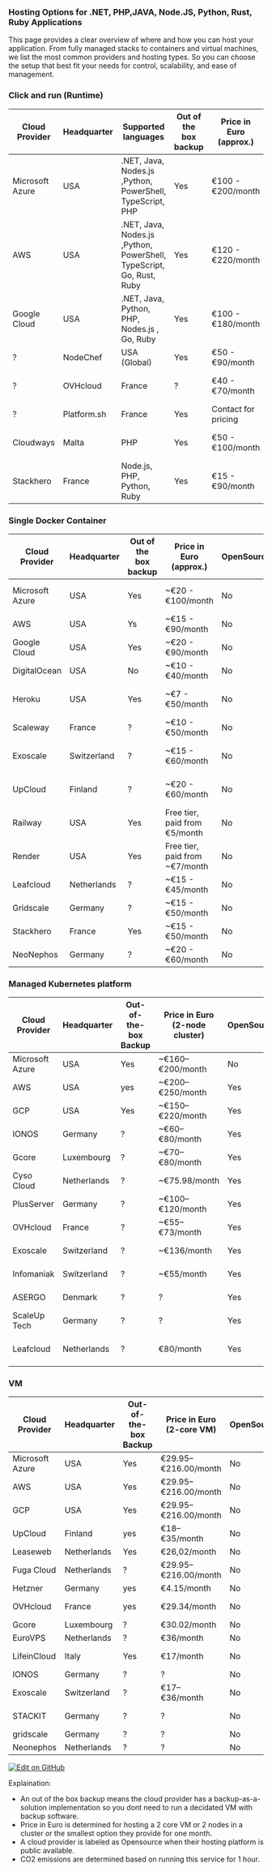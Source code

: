 ### Hosting Options for .NET, PHP,JAVA, Node.JS, Python, Rust, Ruby Applications

This page provides a clear overview of where and how you can host your application. From fully managed stacks to containers and virtual machines, we list the most common providers and hosting types. 
So you can choose the setup that best fit your needs for control, scalability, and ease of management.

### Click and run (Runtime)

|  Cloud Provider | Headquarter | Supported languages| Out of the box backup | Price in Euro (approx.) | OpenSource | CO₂ Emission     | Documentation                                             |
|--------------------|----------------|-------------|-----------------------|-------------------------|------------|---------------------|-----------------------------------------------------------|
| Microsoft Azure | USA         | .NET, Java, Nodes.js ,Python, PowerShell, TypeScript, PHP | Yes                   | €100 - €200/month       | No         | ?    | [Azure App Service](https://learn.microsoft.com/en-us/azure/app-service/) |
|  AWS             | USA     |   .NET, Java, Nodes.js ,Python, PowerShell, TypeScript, Go, Rust, Ruby  | Yes              | €120 - €220/month       | No         | ?    | [AWS Elastic Beanstalk](https://docs.aws.amazon.com/elasticbeanstalk/) |
| Google Cloud    | USA     |   .NET, Java, Python, PHP, Nodes.js , Go, Ruby  | Yes              | €100 - €180/month       | No         | ?    | [Google App Engine](https://cloud.google.com/appengine/docs) |
| ?| NodeChef        | USA (Global)| Yes                   | €50 - €90/month         | No         | ?       | [NodeChef .NET Hosting](https://www.nodechef.com/dotnet-hosting) |
|? | OVHcloud        | France      | ?              | €40 - €70/month         | No         | ? | [OVHcloud Managed Hosting](https://www.ovhcloud.com/en/web-hosting/) |
| ?|Platform.sh     | France      | Yes                   | Contact for pricing     | No         | ?       | [Platform.sh .NET](https://platform.sh/docs/languages/dotnetcore/) |
|Cloudways   | Malta       | PHP | Yes                   | €50 - €100/month        | No         | ?  | [Cloudways Managed Hosting](https://www.cloudways.com/en/) |
| Stackhero   | France    | Node.js, PHP, Python, Ruby   | Yes                   | €15 - €90/month         | No         | ?      | [Stackhero Managed Services](https://www.stackhero.io/en/) |


### Single Docker Container

| Cloud Provider    | Headquarter  | Out of the box backup | Price in Euro (approx.)          | OpenSource | CO₂ Emission        | Documentation                                                        |
|------------------|--------------|-----------------------|---------------------------------|------------|----------------------|----------------------------------------------------------------------|
| Microsoft Azure   | USA          | Yes                   | ~€20 - €100/month               | No         | ?     | [Azure Container Instances](https://learn.microsoft.com/en-us/azure/container-instances/) |
| AWS              | USA          | Ys              | ~€15 - €90/month                | No         | ?     | [AWS Fargate](https://docs.aws.amazon.com/AmazonECS/latest/developerguide/AWS_Fargate.html) |
| Google Cloud     | USA          | Yes              | ~€20 - €90/month                | No         | ?     | [Google Cloud Run](https://cloud.google.com/run/docs)                 |
| DigitalOcean     | USA          | No                    | ~€10 - €40/month                | No         | ?     | [DigitalOcean App Platform](https://www.digitalocean.com/docs/app-platform/) |
| Heroku          | USA          | Yes                   | ~€7 - €50/month                 | No         | ?        | [Heroku Container Registry](https://devcenter.heroku.com/articles/container-registry-and-runtime) |
| Scaleway        | France       | ?              | ~€10 - €50/month                | No         | ?       | [Scaleway Containers](https://www.scaleway.com/en/docs/containers/)  |
| Exoscale        | Switzerland  | ?              | ~€15 - €60/month                | No         | ?        | [Exoscale Kubernetes & Containers](https://www.exoscale.com/pricing/)|
| UpCloud         | Finland      | ?              | ~€20 - €60/month                | No         | ?        | [UpCloud Container Hosting](https://www.upcloud.com/cloud-hosting/)  |
| Railway         | USA          | Yes                   | Free tier, paid from €5/month   | No         | ?        | [Railway](https://railway.app/docs/deploy/docker)                    |
| Render          | USA          | Yes                   | Free tier, paid from ~€7/month  | No         | ?        | [Render Docker Services](https://render.com/docs/docker)             |
| Leafcloud       | Netherlands  | ?              | ~€15 - €45/month                | No         | ?         | [Leafcloud Docs](https://www.leafcloud.nl/docs)                      |
| Gridscale      | Germany       | ?              | ~€15 - €50/month                | No         | ?        | [Gridscale Docs](https://gridscale.io/en/documentation)              |
| Stackhero      | France        | Yes                   | ~€15 - €50/month                | No         | ?       | [Stackhero Docs](https://docs.stackhero.io/)                         |
| NeoNephos     | Germany       | ?              | ~€20 - €60/month                | No         | ?        | [NeoNephos Docs](https://neonephos.org/docs/)                        |

### Managed Kubernetes platform

| Cloud Provider    | Headquarter | Out-of-the-box Backup | Price in Euro (2-node cluster) | OpenSource | Kubernetes Version | CO₂ Emissions         | Documentation |
|------------------|-------------|-----------------------|-------------------------------|------------|--------------------|-----------------------|---------------|
| Microsoft Azure  | USA         | Yes                   | ~€160–€200/month              | No         | AKS                | ?      | [AKS Docs](https://learn.microsoft.com/en-us/azure/aks/) |
| AWS              | USA         | yes              | ~€200–€250/month              | Yes        | EKS                | ?      | [EKS Docs](https://docs.aws.amazon.com/eks/) |
| GCP              | USA         | Yes              | ~€150–€220/month              | Yes        | GKE                | ?      | [GKE Docs](https://cloud.google.com/kubernetes-engine/) |
| IONOS            | Germany     | ?              | ~€60–€80/month                | Yes        | ?                   | ? | [IONOS Kubernetes](https://cloud.ionos.co.uk/managed/kubernetes) |
| Gcore            | Luxembourg  | ?              | ~€70–€80/month                | Yes        | ?     | ?         | [Gcore Kubernetes](https://gcore.com/cloud/managed-kubernetes) |
| Cyso Cloud       | Netherlands | ?              | ~€75.98/month                 | Yes        | ?     | ?         | [Cyso Kubernetes](https://cyso.cloud/managed-kubernetes/) |
| PlusServer       | Germany     | ?              | ~€100–€120/month              | Yes        | ?     | ?         | [PlusServer Kubernetes](https://www.plusserver.com/en/product/managed-kubernetes/) |
| OVHcloud         | France      |?              | ~€55–€73/month                | Yes        | ?     | ?   | [OVHcloud Pricing](https://www.ovhcloud.com/en/public-cloud/prices/) |
| Exoscale         | Switzerland | ?              | ~€136/month                   | Yes        | ?     | ?         | [Exoscale Kubernetes](https://www.exoscale.com/pricing/) |
| Infomaniak       | Switzerland | ?              | ~€55/month                    | Yes        | ?     | ?         | [Infomaniak Kubernetes](https://zifeo.com/articles/230617-low-cost-k8s) |
| ASERGO           | Denmark     | ?              | ?           | Yes        | ?     | ?         | [ASERGO Kubernetes](https://asergo.com/kubernetes/kubernetes-cluster-pricing) |
| ScaleUp Tech     | Germany     | ?              | ?           | Yes        | ?     | ? | [ScaleUp Kubernetes](https://www.scaleuptech.com/en/cloud-hosting/managed-kubernetes/) |
| Leafcloud        | Netherlands | ?              | €80/month                     | Yes        | ?     | Heat recycling powered | [Leafcloud Kubernetes](https://leaf.cloud/products/kubernetes/) |

### VM

| Cloud Provider    | Headquarter        | Out-of-the-box Backup | Price in Euro (2-core VM) | OpenSource | Hypervisor | CO₂ Emissions (kg CO₂e/hour) | Documentation |
|------------------|-------------         |-----------------------|---------------------------|------------|------------|------------------------------|---------------|
| Microsoft Azure  | USA                  | Yes                   | €29.95–€216.00/month      | No         | Hyper-V    | ?   | [Azure AKS](https://learn.microsoft.com/en-us/azure/) |
| AWS              | USA                  | Yes                   | €29.95–€216.00/month      | No         | Xen/KVM    | 0.0093–0.0142                | [AWS EKS](https://docs.aws.amazon.com/) |
| GCP              | USA                  | Yes                   | €29.95–€216.00/month      | No         | KVM        | ?   | [GCP GKE](https://cloud.google.com/) |
| UpCloud          | Finland              | yes              | €18–€35/month             | No         | KVM        | ?       | [UpCloud Resources](https://upcloud.com/resources/) |
| Leaseweb         | Netherlands          | Yes                   | €26,02/month              | No         | VMware     | ?       | [Leaseweb Backup](https://www.leaseweb.com/en/products-services/) |
| Fuga Cloud       | Netherlands          | ?              | €29.95–€216.00/month      | No         | KVM        | ?       | [Fuga Cloud](https://fuga.cloud/) |
| Hetzner        | Germany                | yes              | €4.15/month               | No         | KVM        | ? | https://www.hetzner.com/cloud |
| OVHcloud       | France                 | yes              | €29.34/month              | No         | KVM        | ? | https://www.ovhcloud.com/en-ie/public-cloud/prices/ |
| Gcore          | Luxembourg             | ?              | €30.02/month              | No         | KVM        | ? | https://gcore.com/pricing/cloud |
| EuroVPS        | Netherlands            | ?              | €36/month                 | No         | KVM        | ? | https://www.eurovps.com/cloud-servers |
| LifeinCloud    | Italy                  | Yes                   | €17/month                 | No         | KVM        | ? | https://lifeincloud.com/products/virtual-machines/cloud-servers/ |
| IONOS          | Germany                | ?              | ?                         | No         | VMware     | ? | https://cloud.ionos.co.uk/prices |
| Exoscale | Switzerland                  | ?              | €17–€36/month             | No         | KVM        | ? | https://www.exoscale.com/pricing/ |
| STACKIT |  Germany                     | ?               | ?                         | No        | KVM        | ? | https://www.stackit.de/en/pricing/cloud-services/ |
| gridscale | Germany | ? | ? | No | KVM | ? | https://gridscale.io/en/pricing/ |
| Neonephos | Netherlands | ? | ? | No | KVM | ? | https://neonephos.org/ |








[![Edit on GitHub](https://img.shields.io/badge/Edit_on_GitHub-blue?logo=github)](https://github.com/mikekrom1/nomadsky/edit/main/content/hostingdotnet.md)

Explaination:
* An out of the box backup means the cloud provider has a backup-as-a-solution implementation so you dont need to run a decidated VM with backup software.
* Price in Euro is determined for hosting a 2 core VM or 2 nodes in a cluster or the smallest option they provide for one month.
* A cloud provider is labeled as Opensource when their hosting platform is public available.
* CO2 emissions are determined based on running this service for 1 hour.     

